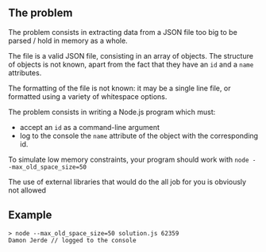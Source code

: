 ## The problem

The problem consists in extracting data from a JSON file too big to be parsed / hold in memory as a whole.

The file is a valid JSON file, consisting in an array of objects. The structure of objects is not known, apart from the fact that they have an `id` and a `name` attributes.

The formatting of the file is not known: it may be a single line file, or formatted using a variety of whitespace options.

The problem consists in writing a Node.js program which must:

- accept an `id` as a command-line argument
- log to the console the `name` attribute of the object with the corresponding id.

To simulate low memory constraints, your program should work with `node --max_old_space_size=50`

The use of external libraries that would do the all job for you is obviously not allowed

## Example

````
> node --max_old_space_size=50 solution.js 62359
Damon Jerde // logged to the console
`````
